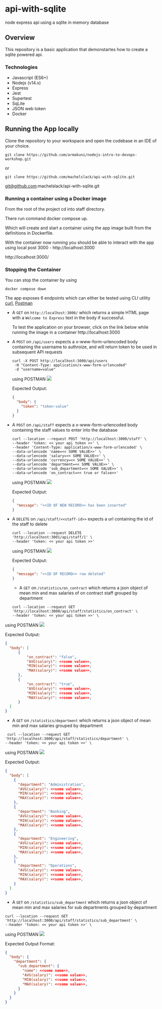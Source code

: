 # api-with-sqlite

node express api using a sqlite in memory database

## Overview

This repository is a basic application that demonstartes how to create a sqlite powered api.

### Technologies

- Javascript (ES6+)
- Nodejs (v14.x)
- Express
- Jest
- Supertest
- SqLite
- JSON web token
- Docker

## Running the App locally

Clone the repository to your workspace and open the codebase in an IDE of your choice.

```
git clone https://github.com/armakuni/nodejs-intro-to-devops-workshop.git
```

or

```
git clone https://github.com/machelslack/api-with-sqlite.git
```

git@github.com:machelslack/api-with-sqlite.git

### Running a container using a Docker image

From the root of the project cd into staff directory.

There run command docker compose up.

Which will create and start a container using the app image built from the definitions in Dockerfile.

With the container now running you should be able to interact with the app using local post 3000 - http://localhost:3000

http://localhost:3000/

### Stopping the Container

You can stop the container by using

```
docker compose down
```

The app exposes 6 endpoints which can either be tested using CLI utility [curl](https://curl.se/), [Postman](https://www.postman.com/downloads/)

- A `GET` on `http://localhost:3000/` which returns a simple HTML page with a `Welcome to Express` text in the body if successful.

  To test the application on your browser, click on the link below while running the image in a container
  http://localhost:3000

- A `POST` on `/api/users` expects a x-www-form-urlencoded body containing the username to authroize, and will return token to be used in subsequent API requests

  ```
  curl -X POST http://localhost:3000/api/users
   -H "Content-Type: application/x-www-form-urlencoded"
   -d "username=value"
  ```

  using POSTMAN
  ![](./staff/public/images/how-to-add-user.jpg)

  Expected Output:

  ```json
  {
    "body": {
      "token": "token-value"
    }
  }
  ```

- A `POST` on `/api/staff` expects a x-www-form-urlencoded body containing the staff values to enter into the database

  ```
  curl --location --request POST 'http://localhost:3000/staff' \
  --header 'token: << your api token >>' \
  --header 'Content-Type: application/x-www-form-urlencoded' \
  --data-urlencode 'name=<< SOME VALUE>>' \
  --data-urlencode 'salary=<< SOME VALUE>>' \
  --data-urlencode 'currency=<< SOME VALUE>>' \
  --data-urlencode 'department=<< SOME VALUE>>' \
  --data-urlencode 'sub_department=<< SOME VALUE>>' \
  --data-urlencode 'on_contract=<< true or false>>'
  ```

  using POSTMAN
  ![](./staff/public/images/how-to-add-a-new-staff-record.jpg)

  Expected Output:

  ```json
  {
    "message": "<<ID OF NEW RECORD>> has been inserted"
  }
  ```

- A `DELETE` on `/api/staff/<<staff-id>>` expects a url containing the id of the staff to delete

  ```
  curl --location --request DELETE 'http://localhost:3001/api/staff/1' \
  --header 'token: << your api token >>'
  ```

  using POSTMAN
  ![](./staff/public/images/how-to-delete-staff-by-id.jpg)

  Expected Output:

  ```json
  {
    "message": "<<ID OF RECORD>> row deleted"
  }
  ```

  - A `GET` on `/statistics/on_contract` which returns a json object of mean min and max salaries of on contract staff grouped by department

  ```
  curl --location --request GET 'http://localhost:3000/api/staff/statistics/on_contract' \
  --header 'token: << your api token >>' \
  ```

using POSTMAN
![](./staff/public/images/how-get-staff-salary-stats-by-contract.jpg)

Expected Output:

```json
{
  "body": [
      {
          "on_contract": "false",
          "AVG(salary)": <<some value>>,
          "MIN(salary)": <<some value>>,
          "MAX(salary)": <<some value>>,
      },
      {
          "on_contract": "true",
          "AVG(salary)": <<some value>>,
          "MIN(salary)": <<some value>>,
          "MAX(salary)": <<some value>>,
      }
  ]
}
```

- A `GET` on `/statistics/department` which returns a json object of mean min and max salaries grouped by department

```
 curl --location --request GET 'http://localhost:3000/api/staff/statistics/department' \
--header 'token: << your api token >>' \
```

using POSTMAN
![](./staff/public/images/how-to-get-salary-stats-by-department.jpg)

Expected Output:

```json
{
  "body": [
    {
      "department": "Administration",
      "AVG(salary)": <<some value>>,
      "MIN(salary)": <<some value>>,
      "MAX(salary)": <<some value>>,
    },
    {
      "department": "Banking",
      "AVG(salary)": <<some value>>,
      "MIN(salary)": <<some value>>,
      "MAX(salary)": <<some value>>,
    },
    {
      "department": "Engineering",
      "AVG(salary)": <<some value>>,
      "MIN(salary)": <<some value>>,
      "MAX(salary)": <<some value>>,
    },
    {
      "department": "Operations",
      "AVG(salary)": <<some value>>,
      "MIN(salary)": <<some value>>,
      "MAX(salary)": <<some value>>,
    }
  ]
}
```

- A `GET` on `/statistics/sub_department` which returns a json object of mean min and max salaries for sub departments grouped by department

```
curl --location --request GET 'http://localhost:3000/api/staff/statistics/sub_department' \
--header 'token: << your api token >>' \
```

using POSTMAN
![](./staff/public/images/how-to-get-staff-stats-by-sub_department.jpg)

Expected Output Format:

```json
{
  "body": {
    "department": {
      "sub_department": {
        "name": <<some name>>,
        "AVG(salary)": <<some value>>,
        "MIN(salary)": <<some value>>,
        "MAX(salary)": <<some value>>,
      }
    }
  }
}
```

```

```
